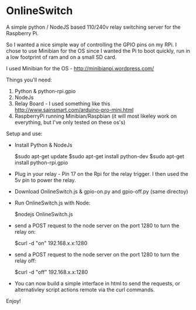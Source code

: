 OnlineSwitch
============

A simple python / NodeJS based 110/240v relay switching server for the Raspberry Pi.


So I wanted a nice simple way of controlling the GPIO pins on my RPi. I chose to use Minibian for the OS since I wanted the Pi to boot quickly, run in a low footprint of ram and on a small SD card.

I used Minibian for the OS - http://minibianpi.wordpress.com/

Things you'll need:

  1. Python & python-rpi.gpio
  2. NodeJs
  3. Relay Board - I used something like this http://www.sainsmart.com/arduino-pro-mini.html
  4. RaspberryPi running Minibian/Raspbian (it will most likeley work on everything, but I've only tested on these os's)

Setup and use:

  - Install Python & NodeJs

      $sudo apt-get update
      $sudo apt-get install python-dev
      $sudo apt-get install python-rpi.gpio 
  

  - Plug in your relay - Pin 17 on the Rpi for the relay trigger. I then used the 5v pin to power the relay.
  - Download OnlineSwitch.js & gpio-on.py and gpio-off.py (same directoy)
  - Run OnlineSwitch.js with Node:

      $nodejs OnlineSwitch.js

  - send a POST request to the node server on the port 1280 to turn the relay on:
   
      $curl -d "on" 192.168.x.x:1280

  - send a POST request to the node server on the port 1280 to turn the relay off:

      $curl -d "off" 192.168.x.x:1280

  - You can now build a simple interface in html to send the requests, or alternativley script actions remote via the curl commands.
  

Enjoy!
